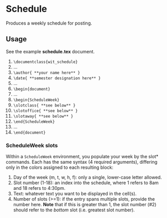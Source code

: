 Schedule
=======
Produces a weekly schedule for posting.

## Usage
See the example **schedule.tex** document.

1. `\documentclass{wit_schedule}`
2. ...
3. `\author{ **your name here** }`
4. `\date{ **semester designation here** }`
6. ...
6. `\begin{document}`
8. ...
9. `\begin{ScheduleWeek}`
10. `\slotclass{ **see below** }`
11. `\slotoffice{ **see below** }`
12. `\slotaway{ **see below** }`
13. `\end{ScheduleWeek}`
14. ...
15. `\end{document}`

### ScheduleWeek slots
Within a `ScheduleWeek` environment, you populate your week by the slot* commands. Each has the same syntax (4 required arguments), differing only in the colors assigned to each resulting block:

1. Day of the week (m, t, w, h, f): only a single, lower-case letter allowed.
2. Slot number (1-18): an index into the schedule, where 1 refers to 8am and 18 refers to 4:30pm.
3. Text: whatever text you want to be displayed in the cell(s).
4. Number of slots (>=1): if the entry spans multiple slots, provide the number here. **Note** that if this is greater than 1, the slot number (#2) should refer to the _bottom_ slot (i.e. greatest slot number).
